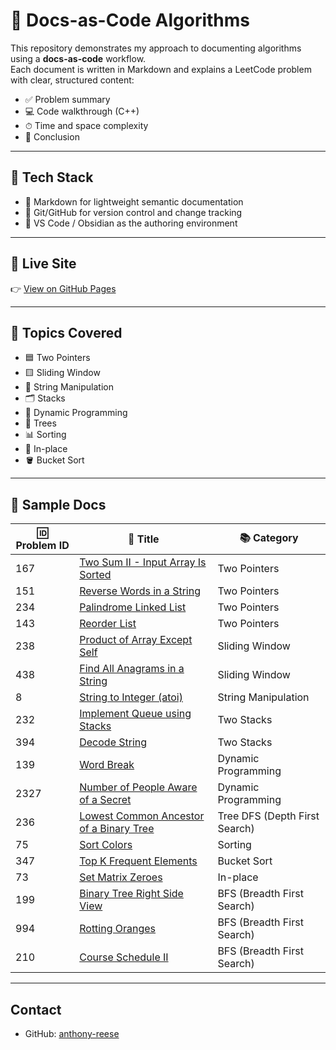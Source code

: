 # 📘 Docs-as-Code Algorithms

This repository demonstrates my approach to documenting algorithms using a **docs-as-code** workflow.  
Each document is written in Markdown and explains a LeetCode problem with clear, structured content:

- ✅ Problem summary  
- 💻 Code walkthrough (C++)  
- ⏱ Time and space complexity  
- 🧠 Conclusion  

---

## 🚀 Tech Stack

- 📝 Markdown for lightweight semantic documentation  
- 🔧 Git/GitHub for version control and change tracking  
- 🧠 VS Code / Obsidian as the authoring environment  

---

## 🚀 Live Site

👉 [View on GitHub Pages](https://anthony-reese.github.io/docs-as-code-algorithms/)

---

## 📂 Topics Covered

- 🟦 Two Pointers  
- 🟨 Sliding Window  
- 🧵 String Manipulation  
- 🗂  Stacks  
- 🔢 Dynamic Programming  
- 🌳 Trees  
- 📊 Sorting  
- 🧩 In-place  
- 🪣 Bucket Sort  

---

## 🧪 Sample Docs

| 🆔 Problem ID | 📄 Title | 📚 Category |
|---------------|----------|---------------|
| 167  | [Two Sum II - Input Array Is Sorted](https://anthony-reese.github.io/docs-as-code-algorithms/two-pointers/two-sum-ii/)  | Two Pointers  |
| 151  | [Reverse Words in a String](https://anthony-reese.github.io/docs-as-code-algorithms/two-pointers/reverse-words-in-string/)  | Two Pointers  |
| 234  | [Palindrome Linked List](https://anthony-reese.github.io/docs-as-code-algorithms/two-pointers/palindrome-linked-list/)  | Two Pointers  |
| 143  | [Reorder List](https://anthony-reese.github.io/docs-as-code-algorithms/two-pointers/reorder-list/)  | Two Pointers  |
| 238  | [Product of Array Except Self](https://anthony-reese.github.io/docs-as-code-algorithms/sliding-window/product-of-array-except-self/)  | Sliding Window  |
| 438  | [Find All Anagrams in a String](https://anthony-reese.github.io/docs-as-code-algorithms/sliding-window/find-all-anagrams/)  | Sliding Window  |
| 8  | [String to Integer (atoi)](https://anthony-reese.github.io/docs-as-code-algorithms/string-manipulation/string-to-integer-atoi/)  | String Manipulation  |
| 232  | [Implement Queue using Stacks](https://anthony-reese.github.io/docs-as-code-algorithms/stacks/implement-queue-using-stacks/)  | Two Stacks  |
| 394  | [Decode String](https://anthony-reese.github.io/docs-as-code-algorithms/stacks/decode-string/)  | Two Stacks  |
| 139  | [Word Break](https://anthony-reese.github.io/docs-as-code-algorithms/dynamic-programming/word-break/)  | Dynamic Programming  |
| 2327  | [Number of People Aware of a Secret](https://anthony-reese.github.io/docs-as-code-algorithms/dynamic-programming/people-aware-of-secret/)  | Dynamic Programming  |
| 236  | [Lowest Common Ancestor of a Binary Tree](https://anthony-reese.github.io/docs-as-code-algorithms/trees/lowest-common-ancestor/)  | Tree DFS (Depth First Search)  |
| 75   | [Sort Colors](https://anthony-reese.github.io/docs-as-code-algorithms/sorting/sort-colors/)  | Sorting  |
| 347  | [Top K Frequent Elements](https://anthony-reese.github.io/docs-as-code-algorithms/bucket-sort/top-k-frequent-elements/)  | Bucket Sort  |
| 73  | [Set Matrix Zeroes](https://anthony-reese.github.io/docs-as-code-algorithms/in-place/set-matrix-zeroes/)  | In-place  |
| 199  | [Binary Tree Right Side View](https://anthony-reese.github.io/docs-as-code-algorithms/trees/binary-tree-right-side-view.md)  | BFS (Breadth First Search)  |
| 994  | [Rotting Oranges](https://anthony-reese.github.io/docs-as-code-algorithms/trees/rotting-oranges.md)  | BFS (Breadth First Search)  |
| 210  | [Course Schedule II](https://anthony-reese.github.io/docs-as-code-algorithms/trees/course-schedule-ii.md)  | BFS (Breadth First Search)  |

---

## Contact

- GitHub: [anthony-reese](https://github.com/anthony-reese)
